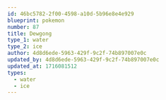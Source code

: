 ```yaml
---
id: 46bc5782-2f00-4598-a10d-5b96e8e4e929
blueprint: pokemon
number: 87
title: Dewgong
type_1: water
type_2: ice
author: 4d8d6ede-5963-429f-9c2f-74b897007e0c
updated_by: 4d8d6ede-5963-429f-9c2f-74b897007e0c
updated_at: 1716081512
types:
  - water
  - ice
---
```

